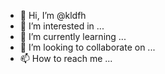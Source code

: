 - 👋 Hi, I’m @kldfh
- 👀 I’m interested in ...
- 🌱 I’m currently learning ...
- 💞️ I’m looking to collaborate on ...
- 📫 How to reach me ...

<!---
kldfh/kldfh is a ✨ special ✨ repository because its `README.md` (this file) appears on your GitHub profile.
You can click the Preview link to take a look at your changes.
--->
